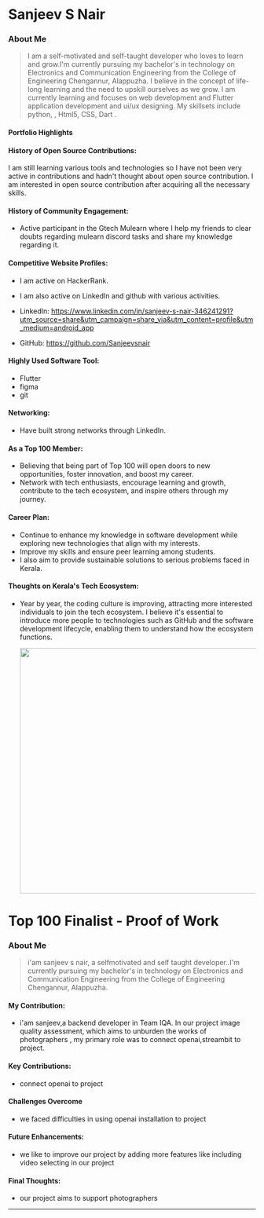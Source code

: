 # Sanjeev S Nair


### About Me

> I am a self-motivated and self-taught developer who loves to  learn and grow.I'm currently pursuing my bachelor's in technology on Electronics and Communication Engineering from the  College of Engineering Chengannur, Alappuzha. I believe in the concept of life-long learning and the need to upskill
> ourselves as we grow. I  am currently learning and focuses on web development and Flutter application development and ui/ux designing.  My skillsets include python, , Html5, CSS, Dart .

#### Portfolio Highlights


#### History of Open Source Contributions:
  I am still learning various tools and technologies so I have not been very active in contributions and hadn't thought about open source contribution. I am interested in open source contribution after acquiring all the necessary skills.

#### History of Community Engagement:
 - Active participant in the Gtech Mulearn where I help my friends to clear doubts regarding mulearn discord tasks and share my knowledge regarding it.

#### Competitive Website Profiles:

 - I am active on HackerRank.
 - I am also active on LinkedIn and github with various activities.

 - LinkedIn: https://www.linkedin.com/in/sanjeev-s-nair-346241291?utm_source=share&utm_campaign=share_via&utm_content=profile&utm_medium=android_app

 - GitHub: https://github.com/Sanjeevsnair

#### Highly Used Software Tool:


 - Flutter
 - figma
 - git
#### Networking:
 - Have built strong networks through LinkedIn.


#### As a Top 100 Member:
 - Believing that being part of Top 100 will open doors to new opportunities, foster innovation, and boost my career.
 - Network with tech enthusiasts, encourage learning and growth, contribute to the tech ecosystem, and inspire others through my journey.
#### Career Plan:
 - Continue to enhance my knowledge in software development while exploring new technologies that align with my interests.
 - Improve my skills and ensure peer learning among students.
 - I also aim to provide sustainable solutions to serious problems faced in Kerala.

  #### Thoughts on Kerala's Tech Ecosystem:

- Year by year, the coding culture is improving, attracting more interested individuals to join the tech ecosystem. I believe it's essential to introduce more people to technologies such as GitHub and the software development lifecycle, enabling them to understand how the ecosystem functions.



  [<img src="https://mulearn.org/embed/rank/sanjeevsnair@mulearn" width="800" height="500"></img>](https://app.mulearn.org/profile/sanjeevsnair@mulearn)


# Top 100 Finalist -  Proof of Work

### About Me 
> i'am sanjeev s nair, a selfmotivated and self taught developer..I'm currently pursuing my bachelor's in technology on Electronics and Communication Engineering from the  College of Engineering Chengannur, Alappuzha.

#### My Contribution:
- i'am sanjeev,a backend developer in Team IQA. In our project image quality assessment, which aims to unburden the works of photographers  , my primary role was to connect openai,streambit  to project.

#### Key Contributions:
- connect openai to project

#### Challenges Overcome
- we faced difficulties in using openai installation to project

#### Future Enhancements:
- we like to improve our project by adding more features like including video selecting in our project
#### Final Thoughts:
- our project aims to support photographers

---
